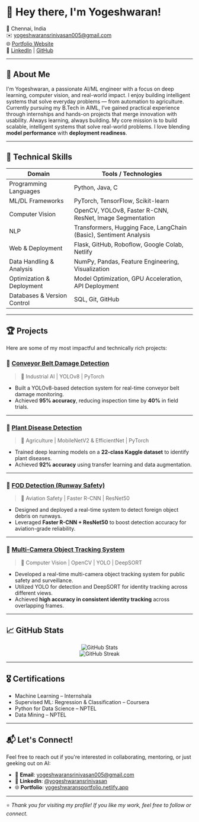 # 👋 Hey there, I'm Yogeshwaran!

📍 Chennai, India  
✉️ yogeshwaransrinivasan005@gmail.com  
🌐 [Portfolio Website](https://yogeshwaransportfolio.netlify.app)  
🔗 [LinkedIn](https://www.linkedin.com/in/yogeshwaransrinivasan) | [GitHub](https://github.com/yogeshwaran245)

---

## 🚀 About Me

I'm Yogeshwaran, a passionate AI/ML engineer with a focus on deep learning, computer vision, and real-world impact. I enjoy building intelligent systems that solve everyday problems — from automation to agriculture. Currently pursuing my B.Tech in AIML, I’ve gained practical experience through internships and hands-on projects that merge innovation with usability. Always learning, always building.
My core mission is to build scalable, intelligent systems that solve real-world problems. I love blending **model performance** with **deployment readiness**.

---

## 🧠 Technical Skills

| Domain                       | Tools / Technologies                                 |
|-----------------------------|-------------------------------------------------------|
| Programming Languages       | Python, Java, C                                       |
| ML/DL Frameworks            | PyTorch, TensorFlow, Scikit-learn                     |
| Computer Vision             | OpenCV, YOLOv8, Faster R-CNN, ResNet, Image Segmentation |
| NLP                         | Transformers, Hugging Face, LangChain (Basic), Sentiment Analysis |
| Web & Deployment            | Flask, GitHub, Roboflow, Google Colab, Netlify       |
| Data Handling & Analysis    | NumPy, Pandas, Feature Engineering, Visualization     |
| Optimization & Deployment   | Model Optimization, GPU Acceleration, API Deployment |
| Databases & Version Control | SQL, Git, GitHub                                      |

---

## 🏆 Projects

Here are some of my most impactful and technically rich projects:

### 🔗 [Conveyor Belt Damage Detection](https://github.com/yogeshwaran245/Conveyer-Belt-Damage-Detection-)
> 📌 Industrial AI | YOLOv8 | PyTorch  
- Built a YOLOv8-based detection system for real-time conveyor belt damage monitoring.  
- Achieved **95% accuracy**, reducing inspection time by **40%** in field trials.

---

### 🔗 [Plant Disease Detection](https://github.com/yogeshwaran245/plant-disease-detection)
> 🌾 Agriculture | MobileNetV2 & EfficientNet | PyTorch  
- Trained deep learning models on a **22-class Kaggle dataset** to identify plant diseases.  
- Achieved **92% accuracy** using transfer learning and data augmentation.

---

### 🔗 [FOD Detection (Runway Safety)](https://github.com/yogeshwaran245/FOD_Detection)
> 🛬 Aviation Safety | Faster R-CNN | ResNet50  
- Designed and deployed a real-time system to detect foreign object debris on runways.  
- Leveraged **Faster R-CNN + ResNet50** to boost detection accuracy for aviation-grade reliability.

---

### 🔗 [Multi-Camera Object Tracking System](https://github.com/yogeshwaran245/Object_tracking) 
> 🎥 Computer Vision | OpenCV | YOLO | DeepSORT  
- Developed a real-time multi-camera object tracking system for public safety and surveillance.  
- Utilized YOLO for detection and DeepSORT for identity tracking across different views.  
- Achieved **high accuracy in consistent identity tracking** across overlapping frames.

---

## 📈 GitHub Stats

<p align="center">
  <img src="https://github-readme-stats.vercel.app/api?username=yogeshwaran245&show_icons=true&theme=radical" alt="GitHub Stats" />
  <br />
  <img src="https://github-readme-streak-stats.herokuapp.com?user=yogeshwaran245&theme=radical" alt="GitHub Streak" />
</p>

---

## 🎖️ Certifications

- Machine Learning – Internshala  
- Supervised ML: Regression & Classification – Coursera  
- Python for Data Science – NPTEL  
- Data Mining – NPTEL  

---

## 📬 Let's Connect!

Feel free to reach out if you're interested in collaborating, mentoring, or just geeking out on AI:

- 📧 **Email**: yogeshwaransrinivasan005@gmail.com  
- 💼 **LinkedIn**: [@yogeshwaransrinivasan](https://www.linkedin.com/in/yogeshwaransrinivasan)  
- 🌐 **Portfolio**: [yogeshwaransportfolio.netlify.app](https://yogeshwaransportfolio.netlify.app)  

---

⭐️ *Thank you for visiting my profile! If you like my work, feel free to follow or connect.*  
